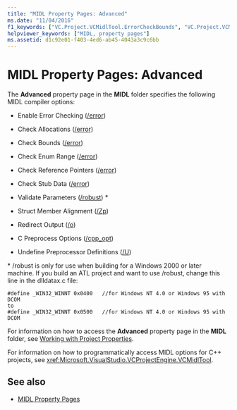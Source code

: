 ```yaml
---
title: "MIDL Property Pages: Advanced"
ms.date: "11/04/2016"
f1_keywords: ["VC.Project.VCMidlTool.ErrorCheckBounds", "VC.Project.VCMidlTool.ErrorCheckStubData", "VC.Project.VCMidlTool.ErrorCheckAllocations", "VC.Project.VCMidlTool.CPreprocessOptions", "VC.Project.VCMidlTool.UndefinePreprocessorDefinitions", "VC.Project.VCMidlTool.EnableErrorChecks", "VC.Project.VCMidlTool.RedirectOutputAndErrors", "VC.Project.VCMidlTool.ErrorCheckEnumRange", "VC.Project.VCMidlTool.StructMemberAlignment", "VC.Project.VCMidlTool.ErrorCheckRefPointers", "VC.Project.VCMidlTool.ValidateParameters"]
helpviewer_keywords: ["MIDL, property pages"]
ms.assetid: d1c92e01-f403-4ed6-ab45-4043a3c9c6bb
---
```

# MIDL Property Pages: Advanced

The **Advanced** property page in the **MIDL** folder specifies the following MIDL compiler options:

- Enable Error Checking ([/error](https://msdn.microsoft.com/library/windows/desktop/aa367324))

- Check Allocations ([/error](https://msdn.microsoft.com/library/windows/desktop/aa367324))

- Check Bounds ([/error](https://msdn.microsoft.com/library/windows/desktop/aa367324))

- Check Enum Range ([/error](https://msdn.microsoft.com/library/windows/desktop/aa367324))

- Check Reference Pointers ([/error](https://msdn.microsoft.com/library/windows/desktop/aa367324))

- Check Stub Data ([/error](https://msdn.microsoft.com/library/windows/desktop/aa367324))

- Validate Parameters ([/robust](https://msdn.microsoft.com/library/windows/desktop/aa367363)) \*

- Struct Member Alignment ([/Zp](https://msdn.microsoft.com/library/windows/desktop/aa367388))

- Redirect Output ([/o](https://msdn.microsoft.com/library/windows/desktop/aa367351))

- C Preprocess Options ([/cpp_opt](https://msdn.microsoft.com/library/windows/desktop/aa367318))

- Undefine Preprocessor Definitions ([/U](https://msdn.microsoft.com/library/windows/desktop/aa367373))

\* /robust is only for use when building for a Windows 2000 or later machine. If you build an ATL project and want to use /robust, change this line in the dlldatax.c file:

```
#define _WIN32_WINNT 0x0400   //for Windows NT 4.0 or Windows 95 with DCOM
to
#define _WIN32_WINNT 0x0500   //for Windows NT 4.0 or Windows 95 with DCOM
```

For information on how to access the **Advanced** property page in the **MIDL** folder, see [Working with Project Properties](../ide/working-with-project-properties.md).

For information on how to programmatically access MIDL options for C++ projects, see <xref:Microsoft.VisualStudio.VCProjectEngine.VCMidlTool>.

## See also

- [MIDL Property Pages](../ide/midl-property-pages.md)
